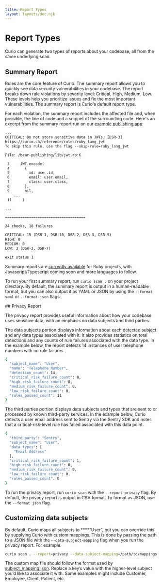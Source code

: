 ```yaml
---
title: Report Types
layout: layouts/doc.njk
---
```


# Report Types

Curio can generate two types of reports about your codebase, all from the same underlying scan.

## Summary Report

Rules are the core feature of Curio. The summary report allows you to quickly see data security vulnerabilities in your codebase. The report breaks down rule violations by severity level: Critical, High, Medium, Low. These levels help you prioritize issues and fix the most important vulnerabilities. The summary report is Curio's default report type.

For each violation, the summary report includes the affected file and, when possible, the line of code and a snippet of the surrounding code. Here's an excerpt from the summary report run on our [example publishing app](https://github.com/Bearer/bear-publishing):

```txt
...
CRITICAL: Do not store sensitive data in JWTs. [DSR-3]
https://curio.sh/reference/rules/ruby_lang_jwt
To skip this rule, use the flag --skip-rule=ruby_lang_jwt

File: /bear-publishing/lib/jwt.rb:6

 3     JWT.encode(
 4       {
 5         id: user.id,
 6         email: user.email,
 7         class: user.class,
 8       },
 9       nil,
 	...
 11     )

...

=====================================

24 checks, 18 failures

CRITICAL: 15 (DSR-1, DSR-10, DSR-2, DSR-3, DSR-5)
HIGH: 0
MEDIUM: 0
LOW: 3 (DSR-2, DSR-7)

exit status 1
```

Summary reports are [currently available](/reference/supported-languages/) for Ruby projects, with Javascript/Typescript coming soon and more languages to follow.

To run your first summary report, run `curio scan .` on your project directory. By default, the summary report is output in a human-readable format, but you can also output it as YAML or JSON by using the `--format yaml` or `--format json` flags.

## Privacy Report

The privacy report provides useful information about how your codebase uses sensitive data, with an emphasis on data subjects and third parties.

The data subjects portion displays information about each detected subject and any data types associated with it. It also provides statistics on total detections and any counts of rule failures associated with the data type. In the example below, the report detects 14 instances of user telephone numbers with no rule failures.

```bash
{
  "subject_name": "User",
  "name": "Telephone Number",
  "detection_count": 14,
  "critical_risk_failure_count": 0,
  "high_risk_failure_count": 0,
  "medium_risk_failure_count": 0,
  "low_risk_failure_count": 0,
  "rules_passed_count": 11
}
```

The third parties portion displays data subjects and types that are sent to or processed by known third-party services. In the example below, Curio detects a user email address sent to Sentry via the Sentry SDK and notes that a critical-risk-level rule has failed associated with this data point.

```bash
{
  "third_party": "Sentry",
  "subject_name": "User",
  "data_types": [
    "Email Address"
  ],
  "critical_risk_failure_count": 1,
  "high_risk_failure_count": 0,
  "medium_risk_failure_count": 0,
  "low_risk_failure_count": 0,
  "rules_passed_count": 0
}
```

To run the privacy report, run `curio scan` with the `--report privacy` flag. By default, the privacy report is output in CSV format. To format as JSON, use the `--format json` flag.

## Customizing data subjects

By default, Curio maps all subjects to ****“User”, but you can override this by supplying Curio with custom mappings. This is done by passing the path to a JSON file with the `--data-subject-mapping` flag when you run the privacy report. For example:

```bash
curio scan . --report=privacy --data-subject-mapping=/path/to/mappings.json
```

The custom map file should follow the format used by [subject_mapping.json](https://github.com/Bearer/curio/blob/main/pkg/classification/db/subject_mapping.json). Replace a key’s value with the higher-level subject you’d like to associate it with. Some examples might include Customer, Employee, Client, Patient, etc.
